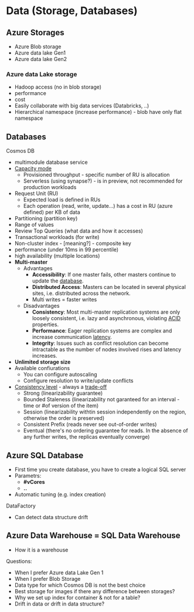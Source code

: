 # Data \(Storage, Databases\)

## Azure Storages 

* Azure Blob storage
* Azure data lake Gen1
* Azure data lake Gen2

### Azure data Lake storage

* Hadoop access \(no in blob storage\)
* performance 
* cost 
* Easily collaborate with big data services \(Databricks, ..\) 
* Hierarchical namespace \(increase performance\) - blob have only flat namespace

## Databases

Cosmos DB

*  multimodule database service 
* [Capacity mode](https://docs.microsoft.com/en-us/azure/cosmos-db/throughput-serverless)
  * Provisioned throughput - specific number of RU is allocation
  * Serverless \(using synapse?\) - is in preview, not recommended for production workloads
* Request Unit \(RU\)
  * Expected load is defined in RUs
  * Each operation \(read, write, update...\) has a cost in RU \(azure defined\) per KB of data
*  Partitioning \(partition key\)
  * Range of values
  * Review Top Queries \(what data and how it accesses\)
  * Transactional workloads \(for write\)
  * Non-cluster index - \[meaning?\] - composite key 
* performance \(under 10ms in 99 percentile\)
* high availability \(multiple locations\)
* **Multi-master**
  * Advantages
    * **Accessibility**: If one master fails, other masters continue to update the [database](https://en.wikipedia.org/wiki/Database).
    * **Distributed Access**: Masters can be located in several physical sites, i.e. distributed across the network.
    * Multi writes = faster writes
  * Disadvantages
    * **Consistency**: Most multi-master replication systems are only loosely consistent, i.e. lazy and asynchronous, violating [ACID](https://en.wikipedia.org/wiki/ACID) properties.
    * **Performance**: Eager replication systems are complex and increase communication [latency](https://en.wikipedia.org/wiki/Latency_%28engineering%29).
    * **Integrity**: Issues such as conflict resolution can become intractable as the number of nodes involved rises and latency increases.
* **Unlimited storage size** 
* Available confiurations
  * You can configure autoscaling 
  * Configure resolution to write/update conflicts 
* [Consistency level](https://docs.microsoft.com/en-us/azure/cosmos-db/consistency-levels)  - always a [trade-off](https://docs.microsoft.com/en-us/azure/cosmos-db/consistency-levels-tradeoffs) 
  * Strong \(linearizability guarantee\)
  * Bounded Staleness \(linearizability not garanteed for an interval - time or \#of version of the item\)
  * Session \(linearizability withtin session independently on the region, otherwise the order is preserved\)
  * Consistent Prefix \(reads never see out-of-order writes\)
  * Eventual \(there's no ordering guarantee for reads. In the absence of any further writes, the replicas eventually converge\)

## Azure SQL Database

* First time you create database, you have to create a logical SQL server 
* Parametrs:
  * **\#vCores**
  * **..**
* Automatic tuning \(e.g. index creation\)

DataFactory 

* Can detect data structure drift 

## Azure Data Warehouse = SQL Data Warehouse 

* How it is a warehouse 





Questions: 

* When I prefer Azure data Lake Gen 1 
* When I prefer Blob Storage 
* Data type for which Cosmos DB is not the best choice 
* Best storage for images if there any difference between storages? 
* Why we set up index for container & not for a table? 
* Drift in data or drift in data structure? 

